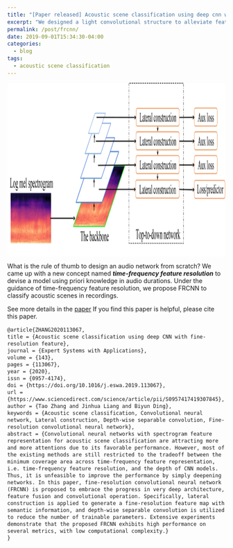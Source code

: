 ```yaml
---
title: "[Paper released] Acoustic scene classification using deep cnn with fine-resolution feature"
excerpt: "We designed a light convolutional structure to alleviate feature redundancy in CNN architectures."
permalink: /post/frcnn/
date: 2019-09-01T15:34:30-04:00
categories:
  - blog
tags:
  - acoustic scene classification
---
```

<img src="/assets/images/FRCNN.jpg" height="400px" width="600px" align="center"/>

What is the rule of thumb to design an audio network from scratch? We came up with a new concept named ***time-frequency feature resolution*** to devise a model using priori knowledge in audio durations. Under the guidance of time-frequency feature resolution, we propose FRCNN to classify acoustic scenes in recordings.

See more details in the [paper](https://www.sciencedirect.com/science/article/pii/S0957417419307845)
If you find this paper is helpful, please cite this paper.
```
@article{ZHANG2020113067,
title = {Acoustic scene classification using deep CNN with fine-resolution feature},
journal = {Expert Systems with Applications},
volume = {143},
pages = {113067},
year = {2020},
issn = {0957-4174},
doi = {https://doi.org/10.1016/j.eswa.2019.113067},
url = {https://www.sciencedirect.com/science/article/pii/S0957417419307845},
author = {Tao Zhang and Jinhua Liang and Biyun Ding},
keywords = {Acoustic scene classification, Convolutional neural network, Lateral construction, Depth-wise separable convolution, Fine-resolution convolutional neural network},
abstract = {Convolutional neural networks with spectrogram feature representation for acoustic scene classification are attracting more and more attentions due to its favorable performance. However, most of the existing methods are still restricted to the tradeoff between the minimum coverage area across time-frequency feature representation, i.e. time-frequency feature resolution, and the depth of CNN models. Thus, it is unfeasible to improve the performance by simply deepening networks. In this paper, fine-resolution convolutional neural network (FRCNN) is proposed to embrace the progress in very deep architecture, feature fusion and convolutional operation. Specifically, lateral construction is applied to generate a fine-resolution feature map with semantic information, and depth-wise separable convolution is utilized to reduce the number of trainable parameters. Extensive experiments demonstrate that the proposed FRCNN exhibits high performance on several metrics, with low computational complexity.}
}
```
